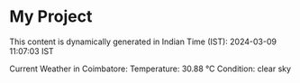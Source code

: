 # My Project

This content is dynamically generated in Indian Time (IST): 2024-03-09 11:07:03 IST


Current Weather in Coimbatore:
Temperature: 30.88 °C
Condition: clear sky
